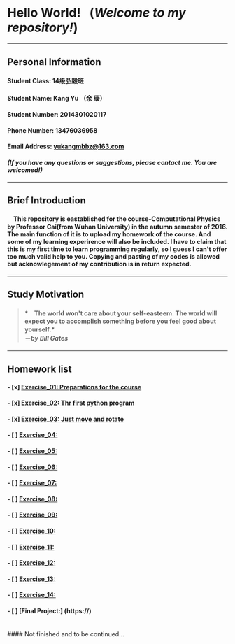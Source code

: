 # **Hello World!** &nbsp; (***Welcome to my repository!***)
***
## **Personal Information**
#### Student Class: 14级弘毅班 
#### Student Name: Kang Yu （余 康）
#### Student Number: 2014301020117
#### Phone Number: 13476036958
#### Email Address: yukangmbbz@163.com
#### *(If you have any questions or suggestions, please contact me. You are welcomed!)*
***
## **Brief Introduction**
#### 　This repository is eastablished for the course-**Computational Physics** by Professor Cai(from Wuhan University) in the autumn semester of 2016. The main function of it is to upload my homework of the course. And some of my learning experirence will also be included. I have to claim that this is my first time to learn programming regularly, so I guess I can't offer too much valid help to you. Copying and pasting of my codes is allowed but acknowlegement of my contribution is in return expected.
***
## **Study Motivation**
> #### *　The world won't care about your self-easteem. The world will expect you to accomplish something before you feel good about yourself.*　　　　　　　　　　　　　　　　　　　　　　　　　　　　　　　　　　　　－*by* ***Bill Gates***
***
## **Homework list**
#### - [x] [Exercise_01: Preparations for the course](https://github.com/yukangnineteen/computational_physics_N2014301020117/blob/master/README.md)
#### - [x] [Exercise_02: Thr first python program](https://github.com/yukangnineteen/computational_physics_N2014301020117/blob/master/Exercise-2/exercise-2.md)
#### - [x] [Exercise_03: Just move and rotate](https://github.com/yukangnineteen/computational_physics_N2014301020117/blob/master/Exercise-3/exercise-3.md)
#### - [ ] [Exercise_04:](https://)
#### - [ ] [Exercise_05:](https://)
#### - [ ] [Exercise_06:](https://)
#### - [ ] [Exercise_07:](https://)
#### - [ ] [Exercise_08:](https://)
#### - [ ] [Exercise_09:](https://)
#### - [ ] [Exercise_10:](https://)
#### - [ ] [Exercise_11:](https://)
#### - [ ] [Exercise_12:](https://)
#### - [ ] [Exercise_13:](https://)
#### - [ ] [Exercise_14:](https://)
#### - [ ] [Final Project:] (https://)
<br />
#### Not finished and to be continued...

